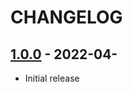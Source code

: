 # CHANGELOG

## [1.0.0] - 2022-04-
- Initial release

[1.0.0]: https://github.com/JSalmon11/Generador-de-contraseñas/compare/(----)...1.0.0